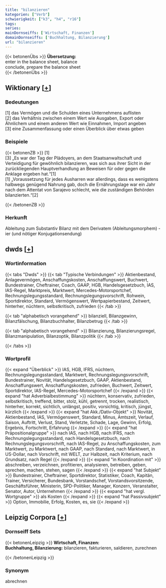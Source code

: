 ```yaml
---
title: "bilanzieren"
kategorien: ["Verb"]
schwierigkeit: ["k3", "h4", "r16"]
tags:
series:
mainDornseiffs: ['Wirtschaft, Finanzen']
domainDornseiffs: ['Buchhaltung, Bilanzierung']
url: "bilanzieren"
---
```


{{< betonenÜbs >}}
**Übersetzung:**  
enter  in the balance sheet, balance  
conclude, prepare  the balance sheet  
{{< /betonenÜbs >}}

## Wiktionary [[+](https://de.wiktionary.org/wiki/bilanzieren)]

### Bedeutungen
[1] das Vermögen und die Schulden eines Unternehmens auflisten  
[2] das Verhältnis zwischen einem Wert wie Ausgaben, Export oder Ähnlichem und einem anderen Wert wie Einnahmen, Import angeben  
[3] eine Zusammenfassung oder einen Überblick über etwas geben  

### Beispiele
{{< betonenZB >}}
[1]  
[3] „Es war der Tag der Plädoyers, an dem Staatsanwaltschaft und Verteidigung für gewöhnlich bilanzieren, was sich aus ihrer Sicht in der zurückliegenden Hauptverhandlung an Beweisen für oder gegen die Anklage ergeben hat.“[1]  
[1] „Voraussetzung für jedes Ausharren war allerdings, dass es wenigstens halbwegs genügend Nahrung gab, doch die Ernährungslage war ein Jahr nach dem Attentat von Sarajevo schlecht, wie die zuständigen Behörden bilanzierten.“[2]  

{{< /betonenZB >}}
### Herkunft
Ableitung zum Substantiv Bilanz mit dem Derivatem (Ableitungsmorphem) -ier (und nötiger Konjugationsendung)  



## dwds [[+](https://www.dwds.de/wb/bilanzieren)]

### Wortinformation
{{< tabs "Dwds" >}}
{{< tab "Typische Verbindungen" >}}
Aktienbestand, Anlagevermögen, Anschaffungskosten, Anschaffungswert, Buchwert, Bundestrainer, Cheftrainer, Coach, GAAP, HGB, Handelsgesetzbuch, IAS, IAS-Regel, Marktpreis, Marktwert, Mercedes-Motorsportchef, Rechnungslegungsstandard, Rechnungslegungsvorschrift, Rohwein, Sportdirektor, Standard, Vermögenswert, Wertpapierbestand, Zeitwert, hinterher, nüchtern, selbstkritisch, zufrieden
{{< /tab >}}

{{< tab "alphabetisch vorangehend" >}}
bilanziell, Bilanzgewinn, Bilanzfälschung, Bilanzbuchhalter, Bilanzbetrug
{{< /tab >}}

{{< tab "alphabetisch vorangehend" >}}
Bilanzierung, Bilanzierungsregel, Bilanzmanipulation, Bilanzoptik, Bilanzpolitik
{{< /tab >}}

{{< /tabs >}}

### Wortprofil
{{< expand "Überblick" >}} IAS, HGB, IFRS, nüchtern, Rechnungslegungsstandard, Marktwert, Rechnungslegungsvorschrift, Bundestrainer, Novität, Handelsgesetzbuch, GAAP, Aktienbestand, Anschaffungswert, Anschaffungskosten, zufrieden, Buchwert, Zeitwert, Sportdirektor, IAS-Regel, Mercedes-Motorsportchef {{< /expand >}}
{{< expand "hat Adverbialbestimmung" >}} nüchtern, konservativ, zufrieden, selbstkritisch, treffend, bitter, stolz, kühl, getrennt, trocken, realistisch, hinterher, korrekt, sichtlich, unlängst, positiv, vorsichtig, kritisch, jüngst, kürzlich {{< /expand >}}
{{< expand "hat Akk./Dativ-Objekt" >}} Novität, Aktienbestand, IAS, Vermögenswert, Standard, Minus, Amtszeit, Verlauf, Saison, Auftritt, Verlust, Stand, Verletzte, Schade, Lage, Gewinn, Erfolg, Ergebnis, Fortschritt, Erfahrung {{< /expand >}}
{{< expand "hat Präpositionalgruppe" >}} nach IAS, nach HGB, nach IFRS, nach Rechnungslegungsstandard, nach Handelsgesetzbuch, nach Rechnungslegungsvorschrift, nach IAS-Regel, zu Anschaffungskosten, zum Marktwert, zu Marktwert, nach GAAP, nach Standard, nach Marktwert, in US-Dollar, nach Vorschrift, mit WELT, zur Halbzeit, nach Kriterium, nach Grundsatz, nach Regel {{< /expand >}}
{{< expand "in Koordination mit" >}} abschreiben, verzeichnen, profitieren, analysieren, betreiben, geben, sprechen, machen, stehen, sagen {{< /expand >}}
{{< expand "hat Subjekt" >}} Bundestrainer, Cheftrainer, Sportdirektor, Statistiker, Coach, Kapitän, Trainer, Versicherer, Bundesbank, Vorstandschef, Vorstandsvorsitzende, Geschäftsführer, Ministerin, SPD-Politiker, Manager, Konzern, Veranstalter, Senator, Autor, Unternehmen {{< /expand >}}
{{< expand "hat vergl. Wortgruppe" >}} als Kosten {{< /expand >}}
{{< expand "hat Passivsubjekt" >}} Option, Immobilie, Erfolg, Kosten, es, sie {{< /expand >}}

## Leipzig Corpora [[+](https://corpora.uni-leipzig.de/en/res?word=bilanzieren&corpusId=deu_newscrawl-public_2018)]

### Dornseiff Sets
{{< betonenLeipzig >}}
**Wirtschaft, Finanzen:**  
**Buchhaltung, Bilanzierung:** bilanzieren, fakturieren, saldieren, zurechnen  

{{< /betonenLeipzig >}}

### Synonym
abrechnen

